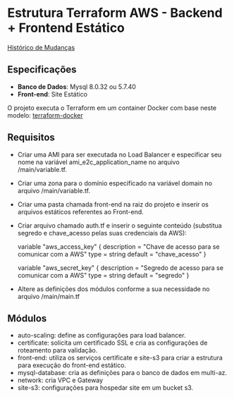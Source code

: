 # Estrutura Terraform AWS - Backend + Frontend Estático

[Histórico de Mudanças](https://github.com/lucasnbertoldi/aws-terraform-angular-java-mysql/blob/main/CHANGELOG.md)

## Especificações

 - **Banco de Dados**: Mysql 8.0.32 ou 5.7.40
 - **Front-end**: Site Estático

O projeto executa o Terraform em um container Docker com base neste modelo: [terraform-docker](https://github.com/lucasnbertoldi/terraform-docker)

## Requisitos

- Criar uma AMI para ser executada no Load Balancer e especificar seu nome na variável ami_e2c_application_name no arquivo /main/variable.tf.
- Criar uma zona para o domínio especificado na variável domain no arquivo /main/variable.tf. 
- Criar uma pasta chamada front-end na raiz do projeto e inserir os arquivos estáticos referentes ao Front-end.
- Criar arquivo chamado auth.tf e inserir o seguinte conteúdo (substitua segredo e chave_acesso pelas suas credenciais da AWS):

    variable "aws_access_key" {
        description = "Chave de acesso para se comunicar com a AWS"
        type = string
        default = "chave_acesso"
    }
    
    variable "aws_secret_key" {
        description = "Segredo de acesso para se comunicar com a AWS"
        type = string
        default = "segredo"
    }
- Altere as definições dos módulos conforme a sua necessidade no arquivo /main/main.tf

## Módulos

 - auto-scaling: define as configurações para load balancer.
 - certificate: solicita um certificado SSL e cria as configurações de roteamento para validação.
 - front-end: utiliza os serviços certificate e site-s3 para criar a estrutura para execução do front-end estático.
 - mysql-database: cria as definições para o banco de dados em multi-az.
 - network: cria VPC e Gateway
 - site-s3: configurações para hospedar site em um bucket s3.
